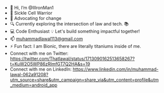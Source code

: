 - 👋 Hi, I’m @IIIronMan1
- 🌟 Sickle Cell Warrior
- 🚀 Advocating for change
- 🔍 Currently exploring the intersection of law and tech. 📚
- 💻 Code Enthusiast
  💡 Let's build something impactful together!
- 📫 muhammadlawal113@gmail.com
-  ⚡ Fun fact: I am Bionic, there are literally titaniums inside of me.
-  Connect with me on Twitter: https://twitter.com/Thatlawal/status/1713090162513658267?t=KuW2O5WP86zRlmfGT7Q2HA&s=19
-  Connect with me on LinkedIn: https://www.linkedin.com/in/muhammad-lawal-062a91208?utm_source=share&utm_campaign=share_via&utm_content=profile&utm_medium=android_app  
